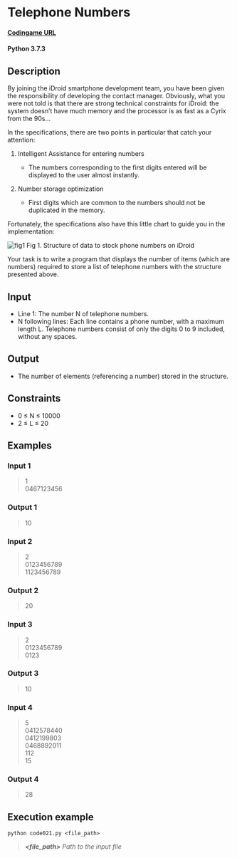 # Telephone Numbers

#### [Codingame URL](https://www.codingame.com/ide/puzzle/telephone-numbers)
#### Python 3.7.3

## Description
By joining the iDroid smartphone development team, you have been given
the responsibility of developing the contact manager. Obviously, what
you were not told is that there are strong technical constraints for
iDroid: the system doesn’t have much memory and the processor is as fast
as a Cyrix from the 90s...

In the specifications, there are two points in particular that catch
your attention:

1. Intelligent Assistance for entering numbers
	- The numbers corresponding to the first digits entered will be
	displayed to the user almost instantly.

2. Number storage optimization
	- First digits which are common to the numbers should not be
	duplicated in the memory.

Fortunately, the specifications also have this little chart to guide you
in the implementation:

![fig1](https://www.codingame.com/fileservlet?id=266985027077)
Fig 1. Structure of data to stock phone numbers on iDroid

Your task is to write a program that displays the number of items
(which are numbers) required to store a list of telephone numbers with
the structure presented above.

## Input
- Line 1: The number N of telephone numbers.
- N following lines: Each line contains a phone number, with a maximum
length L. Telephone numbers consist of only the digits 0 to 9 included,
without any spaces.

## Output
- The number of elements (referencing a number) stored in the structure.

## Constraints
- 0 ≤ N ≤ 10000
- 2 ≤ L ≤ 20

## Examples
### Input 1
> 1\
0467123456

### Output 1
> 10

### Input 2
> 2\
0123456789\
1123456789

### Output 2
> 20

### Input 3
> 2\
0123456789\
0123

### Output 3
> 10

### Input 4
> 5\
0412578440\
0412199803\
0468892011\
112\
15

### Output 4
> 28

## Execution example
```
python code021.py <file_path>
```

> **_<file_path>_** *Path to the input file*
